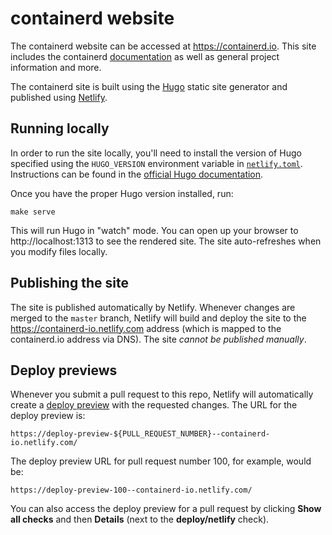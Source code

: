 # containerd website

The containerd website can be accessed at https://containerd.io. This site includes the containerd [documentation](https://containerd.io/docs) as well as general project information and more.

The containerd site is built using the [Hugo](https://gohugo.io) static site generator and published using [Netlify](https://netlify.com).

## Running locally

In order to run the site locally, you'll need to install the version of Hugo specified using the `HUGO_VERSION` environment variable in [`netlify.toml`](netlify.toml). Instructions can be found in the [official Hugo documentation](https://gohugo.io/getting-started/installing/).

Once you have the proper Hugo version installed, run:

```shell
make serve
```

This will run Hugo in "watch" mode. You can open up your browser to http://localhost:1313 to see the rendered site. The site auto-refreshes when you modify files locally.

## Publishing the site

The site is published automatically by Netlify. Whenever changes are merged to the `master` branch, Netlify will build and deploy the site to the https://containerd-io.netlify.com address (which is mapped to the containerd.io address via DNS). The site *cannot be published manually*.

## Deploy previews

Whenever you submit a pull request to this repo, Netlify will automatically create a [deploy preview](https://www.netlify.com/blog/2016/07/20/introducing-deploy-previews-in-netlify/) with the requested changes. The URL for the deploy preview is:

```
https://deploy-preview-${PULL_REQUEST_NUMBER}--containerd-io.netlify.com/
```

The deploy preview URL for pull request number 100, for example, would be:

```
https://deploy-preview-100--containerd-io.netlify.com/
```

You can also access the deploy preview for a pull request by clicking **Show all checks** and then **Details** (next to the **deploy/netlify** check).
